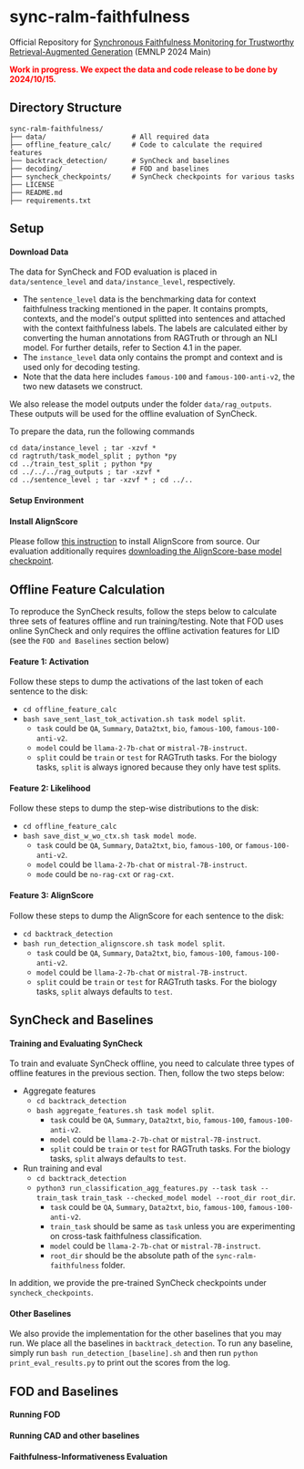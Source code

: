 # sync-ralm-faithfulness
Official Repository for [Synchronous Faithfulness Monitoring for Trustworthy Retrieval-Augmented Generation](https://arxiv.org/abs/2406.13692) (EMNLP 2024 Main)

<span style="color:red">**Work in progress. We expect the data and code release to be done by 2024/10/15.**</span>


## Directory Structure

```
sync-ralm-faithfulness/
├── data/                     # All required data
├── offline_feature_calc/     # Code to calculate the required features
├── backtrack_detection/      # SynCheck and baselines
├── decoding/                 # FOD and baselines
├── syncheck_checkpoints/     # SynCheck checkpoints for various tasks
├── LICENSE
├── README.md
├── requirements.txt
```

## Setup

#### Download Data

The data for SynCheck and FOD evaluation is placed in `data/sentence_level` and `data/instance_level`, respectively. 
* The `sentence_level` data is the benchmarking data for context faithfulness tracking mentioned in the paper. It contains prompts, contexts, and the model's output splitted into sentences and attached with the context faithfulness labels. The labels are calculated either by converting the human annotations from RAGTruth or through an NLI model. For further details, refer to Section 4.1 in the paper. 
* The `instance_level` data only contains the prompt and context and is used only for decoding testing.
* Note that the data here includes `famous-100` and `famous-100-anti-v2`, the two new datasets we construct.

We also release the model outputs under the folder `data/rag_outputs`. These outputs will be used for the offline evaluation of SynCheck.

To prepare the data, run the following commands
```
cd data/instance_level ; tar -xzvf * 
cd ragtruth/task_model_split ; python *py
cd ../train_test_split ; python *py
cd ../../../rag_outputs ; tar -xzvf * 
cd ../sentence_level ; tar -xzvf * ; cd ../..
```

#### Setup Environment


#### Install AlignScore

Please follow [this instruction](https://github.com/yuh-zha/AlignScore?tab=readme-ov-file#installation) to install AlignScore from source. Our evaluation additionally requires [downloading the AlignScore-base model checkpoint](https://github.com/yuh-zha/AlignScore?tab=readme-ov-file#checkpoints).

## Offline Feature Calculation

To reproduce the SynCheck results, follow the steps below to calculate three sets of features offline and run training/testing. Note that FOD uses online SynCheck and only requires the offline activation features for LID (see the `FOD and Baselines` section below)


#### Feature 1: Activation

Follow these steps to dump the activations of the last token of each sentence to the disk:

* `cd offline_feature_calc`
* `bash save_sent_last_tok_activation.sh task model split`. 
    * `task` could be `QA`, `Summary`, `Data2txt`, `bio`, `famous-100`, `famous-100-anti-v2`.
    * `model` could be `llama-2-7b-chat` or `mistral-7B-instruct`. 
    * `split` could be `train` or `test` for RAGTruth tasks. For the biology tasks, `split` is always ignored because they only have test splits. 


#### Feature 2: Likelihood

Follow these steps to dump the step-wise distributions to the disk:
* `cd offline_feature_calc`
* `bash save_dist_w_wo_ctx.sh task model mode`. 
    * `task` could be `QA`, `Summary`, `Data2txt`, `bio`, `famous-100`, or `famous-100-anti-v2`.
    * `model` could be `llama-2-7b-chat` or `mistral-7B-instruct`. 
    * `mode` could be `no-rag-cxt` or `rag-cxt`. 


#### Feature 3: AlignScore

Follow these steps to dump the AlignScore for each sentence to the disk:

* `cd backtrack_detection`
* `bash run_detection_alignscore.sh task model split`. 
    * `task` could be `QA`, `Summary`, `Data2txt`, `bio`, `famous-100`, `famous-100-anti-v2`.
    * `model` could be `llama-2-7b-chat` or `mistral-7B-instruct`. 
    * `split` could be `train` or `test` for RAGTruth tasks. For the biology tasks, `split` always defaults to `test`. 

## SynCheck and Baselines

#### Training and Evaluating SynCheck 

To train and evaluate SynCheck offline, you need to calculate three types of offline features in the previous section. Then, follow the two steps below:
* Aggregate features
    * `cd backtrack_detection`
    * `bash aggregate_features.sh task model split`. 
        * `task` could be `QA`, `Summary`, `Data2txt`, `bio`, `famous-100`, `famous-100-anti-v2`.
        * `model` could be `llama-2-7b-chat` or `mistral-7B-instruct`. 
        * `split` could be `train` or `test` for RAGTruth tasks. For the biology tasks, `split` always defaults to `test`. 
* Run training and eval
    * `cd backtrack_detection`
    * `python3 run_classification_agg_features.py --task task --train_task train_task --checked_model model --root_dir root_dir`. 
        * `task` could be `QA`, `Summary`, `Data2txt`, `bio`, `famous-100`, `famous-100-anti-v2`.
        * `train_task` should be same as `task` unless you are experimenting on cross-task faithfulness classification. 
        * `model` could be `llama-2-7b-chat` or `mistral-7B-instruct`. 
        * `root_dir` should be the absolute path of the `sync-ralm-faithfulness` folder. 

In addition, we provide the pre-trained SynCheck checkpoints under `syncheck_checkpoints`.

#### Other Baselines 

We also provide the implementation for the other baselines that you may run. We place all the baselines in `backtrack_detection`. To run any baseline, simply run `bash run_detection_[baseline].sh` and then run `python print_eval_results.py` to print out the scores from the log.

## FOD and Baselines

#### Running FOD 

#### Running CAD and other baselines 

#### Faithfulness-Informativeness Evaluation
